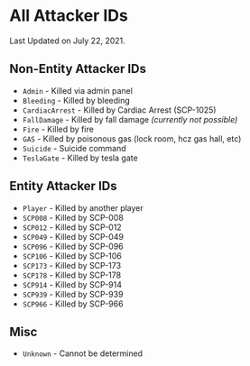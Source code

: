 # All Attacker IDs
Last Updated on July 22, 2021.  
  
## Non-Entity Attacker IDs
* `Admin` - Killed via admin panel
* `Bleeding` - Killed by bleeding
* `CardiacArrest` - Killed by Cardiac Arrest (SCP-1025)
* `FallDamage` - Killed by fall damage *(currently not possible)*
* `Fire` - Killed by fire
* `GAS` - Killed by poisonous gas (lock room, hcz gas hall, etc)
* `Suicide` - Suicide command
* `TeslaGate` - Killed by tesla gate

## Entity Attacker IDs
* `Player` - Killed by another player
* `SCP008` - Killed by SCP-008
* `SCP012` - Killed by SCP-012
* `SCP049` - Killed by SCP-049
* `SCP096` - Killed by SCP-096
* `SCP106` - Killed by SCP-106
* `SCP173` - Killed by SCP-173
* `SCP178` - Killed by SCP-178
* `SCP914` - Killed by SCP-914
* `SCP939` - Killed by SCP-939
* `SCP966` - Killed by SCP-966


## Misc
* `Unknown` - Cannot be determined